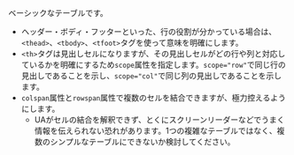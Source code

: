 ベーシックなテーブルです。

- ヘッダー・ボディ・フッターといった、行の役割が分かっている場合は、`<thead>`、`<tbody>`、`<tfoot>`タグを使って意味を明確にします。
- `<th>`タグは見出しセルになりますが、その見出しセルがどの行や列と対応しているかを明確にするため`scope`属性を指定します。`scope="row"`で同じ行の見出しであることを示し、`scope="col"`で同じ列の見出しであることを示します。
- `colspan`属性と`rowspan`属性で複数のセルを結合できますが、極力控えるようにします。
  - UAがセルの結合を解釈できず、とくにスクリーンリーダーなどでうまく情報を伝えられない恐れがあります。1つの複雑なテーブルではなく、複数のシンプルなテーブルにできないか検討してください。
